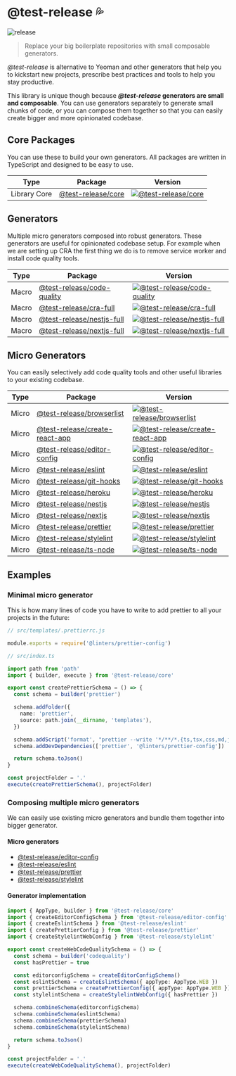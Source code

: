 # @test-release 💦

![release](https://github.com/developer239/test-release/workflows/release/badge.svg)

> Replace your big boilerplate repositories with small composable generators.

_@test-release_ is alternative to Yeoman and other generators that help you to kickstart new projects, prescribe best practices and tools to help you stay productive.

This library is unique though because **_@test-release_ generators are small and composable**. You can use generators separately to generate small chunks of code, or you can compose them together so that you can easily create bigger and more opinionated codebase. 

## Core Packages

You can use these to build your own generators. All packages are written in TypeScript and designed to be easy to use.

|Type          | Package                                         | Version                                       | 
|------------- | ----------------------------------------------- | ----------------------------------------------
|Library Core  | [@test-release/core](packages/core/core) | [![@test-release/core][core-badge]][core-npm] |  

## Generators

Multiple micro generators composed into robust generators. These generators are useful for opinionated codebase setup. For example when we are setting up CRA the first thing we do is to remove service worker and install code quality tools.

|Type          | Package                                         | Version                                       | 
|------------- | ----------------------------------------------- | ----------------------------------------------
|Macro | [@test-release/code-quality](packages/macro-generators/code-quality) | [![@test-release/code-quality][cc-badge]][cc-npm] |  
|Macro | [@test-release/cra-full](packages/macro-generators/cra-full) | [![@test-release/cra-full][cra-full-badge]][cra-full-npm] |    
|Macro | [@test-release/nestjs-full](packages/macro-generators/nestjs-full) | [![@test-release/nestjs-full][nest-full-badge]][nest-full-npm] |    
|Macro | [@test-release/nextjs-full](packages/macro-generators/nextjs-full) | [![@test-release/nextjs-full][next-full-badge]][next-full-npm] |    

## Micro Generators

You can easily selectively add code quality tools and other useful libraries to your existing codebase.

|Type          | Package                                         | Version                                       | 
|------------- | ----------------------------------------------- | ----------------------------------------------
|Micro | [@test-release/browserlist](packages/micro-generators/browserlist) | [![@test-release/browserlist][bl-badge]][bl-npm] |
|Micro | [@test-release/create-react-app](packages/micro-generators/create-react-app) | [![@test-release/create-react-app][cra-badge]][cra-npm] |
|Micro | [@test-release/editor-config](packages/micro-generators/editor-config) | [![@test-release/editor-config][ef-badge]][ef-npm] | 
|Micro | [@test-release/eslint](packages/micro-generators/eslint) | [![@test-release/eslint][es-badge]][es-npm] |
|Micro | [@test-release/git-hooks](packages/micro-generators/git-hooks) | [![@test-release/git-hooks][gh-badge]][gh-npm] |
|Micro | [@test-release/heroku](packages/micro-generators/heroku) | [![@test-release/heroku][he-badge]][he-npm] |
|Micro | [@test-release/nestjs](packages/micro-generators/nestjs) | [![@test-release/nestjs][nest-badge]][nest-npm] |
|Micro | [@test-release/nextjs](packages/micro-generators/nextjs) | [![@test-release/nextjs][next-badge]][next-npm] |
|Micro | [@test-release/prettier](packages/micro-generators/prettier) | [![@test-release/prettier][prettier-badge]][prettier-npm] |
|Micro | [@test-release/stylelint](packages/micro-generators/stylelint) | [![@test-release/stylelint][stylelint-badge]][stylelint-npm] |
|Micro | [@test-release/ts-node](packages/micro-generators/ts-node) | [![@test-release/ts-node][tsnode-badge]][tsnode-npm] |

## Examples

### Minimal micro generator

This is how many lines of code you have to write to add prettier to all your projects in the future:

```js
// src/templates/.prettierrc.js

module.exports = require('@linters/prettier-config')
```

```ts
// src/index.ts

import path from 'path'
import { builder, execute } from '@test-release/core'

export const createPrettierSchema = () => {
  const schema = builder('prettier')

  schema.addFolder({
    name: 'prettier',
    source: path.join(__dirname, 'templates'),
  })

  schema.addScript('format', "prettier --write '*/**/*.{ts,tsx,css,md,json}'")
  schema.addDevDependencies(['prettier', '@linters/prettier-config'])

  return schema.toJson()
}

const projectFolder = '.'
execute(createPrettierSchema(), projectFolder)
```

### Composing multiple micro generators

We can easily use existing micro generators and bundle them together into bigger generator.

#### Micro generators

- [@test-release/editor-config](/packages/micro-generators/editor-config)
- [@test-release/eslint](/packages/micro-generators/eslint)
- [@test-release/prettier](/packages/micro-generators/prettier)
- [@test-release/stylelint](/packages/micro-generators/stylelint)

#### Generator implementation

```ts
import { AppType, builder } from '@test-release/core'
import { createEditorConfigSchema } from '@test-release/editor-config'
import { createEslintSchema } from '@test-release/eslint'
import { createPrettierConfig } from '@test-release/prettier'
import { createStylelintWebConfig } from '@test-release/stylelint'

export const createWebCodeQualitySchema = () => {
  const schema = builder('codequality')
  const hasPrettier = true

  const editorconfigSchema = createEditorConfigSchema()
  const eslintSchema = createEslintSchema({ appType: AppType.WEB })
  const prettierSchema = createPrettierConfig({ appType: AppType.WEB })
  const stylelintSchema = createStylelintWebConfig({ hasPrettier })

  schema.combineSchema(editorconfigSchema)
  schema.combineSchema(eslintSchema)
  schema.combineSchema(prettierSchema)
  schema.combineSchema(stylelintSchema)

  return schema.toJson()
}

const projectFolder = '.'
execute(createWebCodeQualitySchema(), projectFolder)
```

[core-badge]: https://badge.fury.io/js/%40test-release%2Fcore.svg
[core-npm]: https://badge.fury.io/js/%40test-release%2Fcore

[cc-badge]: https://badge.fury.io/js/%40test-release%2Fcode-quality.svg
[cc-npm]: https://badge.fury.io/js/%40test-release%2Fcode-quality

[bl-badge]: https://badge.fury.io/js/%40test-release%2Fbrowserlist.svg
[bl-npm]: https://badge.fury.io/js/%40test-release%2Fbrowserlist

[cra-badge]: https://badge.fury.io/js/%40test-release%2Fcreate-react-app.svg
[cra-npm]: https://badge.fury.io/js/%40test-release%2Fcreate-react-app

[ef-badge]: https://badge.fury.io/js/%40test-release%2Feditor-config.svg
[ef-npm]: https://badge.fury.io/js/%40test-release%2Feditor-config

[es-badge]: https://badge.fury.io/js/%40test-release%2Feslint.svg
[es-npm]: https://badge.fury.io/js/%40test-release%2Feslint

[gh-badge]: https://badge.fury.io/js/%40test-release%2Fgit-hooks.svg
[gh-npm]: https://badge.fury.io/js/%40test-release%2Fgit-hooks

[he-badge]: https://badge.fury.io/js/%40test-release%2Fheroku.svg
[he-npm]: https://badge.fury.io/js/%40test-release%2Fheroku

[nest-badge]: https://badge.fury.io/js/%40test-release%2Fnestjs.svg
[nest-npm]: https://badge.fury.io/js/%40test-release%2Fnestjs

[next-badge]: https://badge.fury.io/js/%40test-release%2Fnextjs.svg
[next-npm]: https://badge.fury.io/js/%40test-release%2Fnextjs

[prettier-badge]: https://badge.fury.io/js/%40test-release%2Fprettier.svg
[prettier-npm]: https://badge.fury.io/js/%40test-release%2Fprettier

[stylelint-badge]: https://badge.fury.io/js/%40test-release%2Fstylelint.svg
[stylelint-npm]: https://badge.fury.io/js/%40test-release%2Fstylelint

[tsnode-badge]: https://badge.fury.io/js/%40test-release%2Fts-node.svg
[tsnode-npm]: https://badge.fury.io/js/%40test-release%2Fts-node

[cra-full-badge]: https://badge.fury.io/js/%40test-release%2Fcra-full.svg
[cra-full-npm]: https://badge.fury.io/js/%40test-release%2Fcra-full

[nest-full-badge]: https://badge.fury.io/js/%40test-release%2Fnestjs-full.svg
[nest-full-npm]: https://badge.fury.io/js/%40test-release%2Fnestjs-full

[next-full-badge]: https://badge.fury.io/js/%40test-release%2Fnextjs-full.svg
[next-full-npm]: https://badge.fury.io/js/%40test-release%2Fnextjs-full
